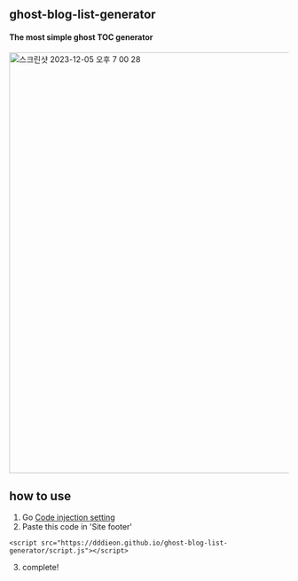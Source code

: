 ## ghost-blog-list-generator


#### The most simple ghost TOC generator
<img width="759" alt="스크린샷 2023-12-05 오후 7 00 28" src="https://github.com/dddieon/ghost-blog-list-generator/assets/59174247/741bc421-feb8-46ee-8297-df82d03aa097">

## how to use
1. Go <a href="https://airsupply.ghost.io/ghost/#/settings">Code injection setting</a>
2. Paste this code in 'Site footer'
```
<script src="https://dddieon.github.io/ghost-blog-list-generator/script.js"></script>
```
3. complete!

